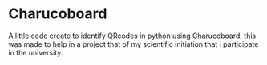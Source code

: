 # Charucoboard
A little code create to identify QRcodes in python using Charucoboard, this was made to help in a project that of my scientific initiation that i participate in the university.
